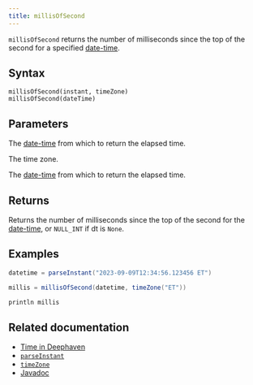 ```yaml
---
title: millisOfSecond
---
```


`millisOfSecond` returns the number of milliseconds since the top of the second for a specified [date-time](../../query-language/types/date-time.md).

## Syntax

```
millisOfSecond(instant, timeZone)
millisOfSecond(dateTime)
```

## Parameters

<ParamTable>
<Param name="instant" type="Instant">

The [date-time](../../query-language/types/date-time.md) from which to return the elapsed time.

</Param>
<Param name="timeZone" type="ZoneId">

The time zone.

</Param>
<Param name="dateTime" type="ZonedDateTime">

The [date-time](../../query-language/types/date-time.md) from which to return the elapsed time.

</Param>
</ParamTable>

## Returns

Returns the number of milliseconds since the top of the second for the [date-time](../../query-language/types/date-time.md), or `NULL_INT` if dt is `None`.

## Examples

```groovy order=:log
datetime = parseInstant("2023-09-09T12:34:56.123456 ET")

millis = millisOfSecond(datetime, timeZone("ET"))

println millis
```

## Related documentation

- [Time in Deephaven](../../../conceptual/time-in-deephaven.md)
- [`parseInstant`](./parseInstant.md)
- [`timeZone`](./timeZone.md)
- [Javadoc](https://deephaven.io/core/javadoc/io/deephaven/time/DateTimeUtils.html#millisOfSecond(java.time.Instant,java.time.ZoneId))
